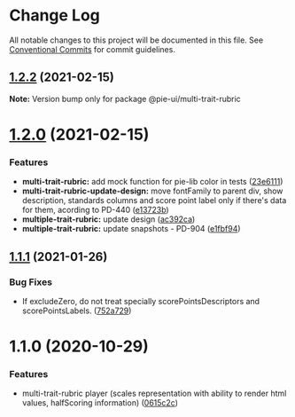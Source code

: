 # Change Log

All notable changes to this project will be documented in this file.
See [Conventional Commits](https://conventionalcommits.org) for commit guidelines.

## [1.2.2](https://github.com/pie-framework/pie-ui/compare/@pie-ui/multi-trait-rubric@1.2.0...@pie-ui/multi-trait-rubric@1.2.2) (2021-02-15)

**Note:** Version bump only for package @pie-ui/multi-trait-rubric





# [1.2.0](https://github.com/pie-framework/pie-ui/compare/@pie-ui/multi-trait-rubric@1.1.1...@pie-ui/multi-trait-rubric@1.2.0) (2021-02-15)


### Features

* **multi-trait-rubric:** add mock function for pie-lib color in tests ([23e6111](https://github.com/pie-framework/pie-ui/commit/23e61111d537ea4edf632332229ade8c19cade3d))
* **multi-trait-rubric-update-design:** move fontFamily to parent div, show description, standards columns and score point label only if there's data for them, acording to PD-440 ([e13723b](https://github.com/pie-framework/pie-ui/commit/e13723b801a469c29044cb5a89270ffa103aed99))
* **multiple-trait-rubric:** update design ([ac392ca](https://github.com/pie-framework/pie-ui/commit/ac392ca0b2d93d0dbc06fc7497b4c51dd197ea4c))
* **multiple-trait-rubric:** update snapshots - PD-904 ([e1fbf94](https://github.com/pie-framework/pie-ui/commit/e1fbf94d2fa257cffdce7ceba2d58a89c1ce7f43))





## [1.1.1](https://github.com/pie-framework/pie-ui/compare/@pie-ui/multi-trait-rubric@1.1.0...@pie-ui/multi-trait-rubric@1.1.1) (2021-01-26)


### Bug Fixes

* If excludeZero, do not treat specially scorePointsDescriptors and scorePointsLabels. ([752a729](https://github.com/pie-framework/pie-ui/commit/752a729))





# 1.1.0 (2020-10-29)


### Features

* multi-trait-rubric player (scales representation with ability to render html values, halfScoring information) ([0615c2c](https://github.com/pie-framework/pie-ui/commit/0615c2c))
